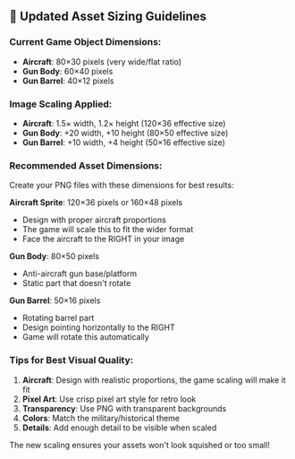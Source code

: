 ## 🎨 Updated Asset Sizing Guidelines

### Current Game Object Dimensions:
- **Aircraft**: 80×30 pixels (very wide/flat ratio)
- **Gun Body**: 60×40 pixels  
- **Gun Barrel**: 40×12 pixels

### Image Scaling Applied:
- **Aircraft**: 1.5× width, 1.2× height (120×36 effective size)
- **Gun Body**: +20 width, +10 height (80×50 effective size)  
- **Gun Barrel**: +10 width, +4 height (50×16 effective size)

### Recommended Asset Dimensions:
Create your PNG files with these dimensions for best results:

**Aircraft Sprite**: 120×36 pixels or 160×48 pixels
- Design with proper aircraft proportions
- The game will scale this to fit the wider format
- Face the aircraft to the RIGHT in your image

**Gun Body**: 80×50 pixels  
- Anti-aircraft gun base/platform
- Static part that doesn't rotate

**Gun Barrel**: 50×16 pixels
- Rotating barrel part
- Design pointing horizontally to the RIGHT
- Game will rotate this automatically

### Tips for Best Visual Quality:
1. **Aircraft**: Design with realistic proportions, the game scaling will make it fit
2. **Pixel Art**: Use crisp pixel art style for retro look
3. **Transparency**: Use PNG with transparent backgrounds
4. **Colors**: Match the military/historical theme
5. **Details**: Add enough detail to be visible when scaled

The new scaling ensures your assets won't look squished or too small!
